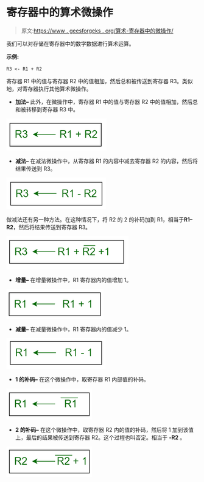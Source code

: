 # 寄存器中的算术微操作

> 原文:[https://www . geesforgeks . org/算术-寄存器中的微操作/](https://www.geeksforgeeks.org/arithmetic-micro-operations-in-registers/)

我们可以对存储在寄存器中的数字数据进行算术运算。

**示例:**

```
R3 <- R1 + R2
```

寄存器 R1 中的值与寄存器 R2 中的值相加，然后总和被传送到寄存器 R3。类似地，对寄存器执行其他算术微操作。

*   **加法–**
    此外，在微操作中，寄存器 R1 中的值与寄存器 R2 中的值相加，然后总和被转移到寄存器 R3 中。

![](img/674d8f4036f4d983f8dbfac2ab0389b0.png)

*   **减法–**
    在减法微操作中，从寄存器 R1 的内容中减去寄存器 R2 的内容，然后将结果传送到 R3。

![](img/b14858a270f6009be44c93819c24bede.png)

做减法还有另一种方法。在这种情况下，将 R2 的 2 的补码加到 R1，相当于**R1–R2**，然后将结果传送到寄存器 R3。

![](img/3b82af72f0764088e50bc03bea375407.png)

*   **增量–**
    在增量微操作中，R1 寄存器内的值增加 1。

![](img/a74f8e7dffefd8c41281d43b7452ed21.png)

*   **减量–**
    在减量微操作中，R1 寄存器内的值减少 1。

![](img/98d8146fde1db8e0d98bddfed487ff4a.png)

*   **1 的补码–**
    在这个微操作中，取寄存器 R1 内部值的补码。

![](img/183a5fb9018c5638a92f21fd12ee7c31.png)

*   **2 的补码–**
    在这个微操作中，取寄存器 R2 内的值的补码，然后将 1 加到该值上，最后的结果被传送到寄存器 R2。这个过程也叫否定。相当于 **-R2** 。

![](img/f8eae356786570f4b1538c23bcd71810.png)
